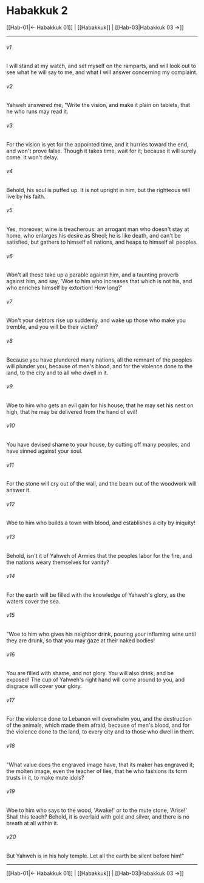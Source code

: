 # Habakkuk 2

[[Hab-01|← Habakkuk 01]] | [[Habakkuk]] | [[Hab-03|Habakkuk 03 →]]
***



###### v1 
I will stand at my watch, and set myself on the ramparts, and will look out to see what he will say to me, and what I will answer concerning my complaint. 

###### v2 
Yahweh answered me, "Write the vision, and make it plain on tablets, that he who runs may read it. 

###### v3 
For the vision is yet for the appointed time, and it hurries toward the end, and won't prove false. Though it takes time, wait for it; because it will surely come. It won't delay. 

###### v4 
Behold, his soul is puffed up. It is not upright in him, but the righteous will live by his faith. 

###### v5 
Yes, moreover, wine is treacherous: an arrogant man who doesn't stay at home, who enlarges his desire as Sheol; he is like death, and can't be satisfied, but gathers to himself all nations, and heaps to himself all peoples. 

###### v6 
Won't all these take up a parable against him, and a taunting proverb against him, and say, 'Woe to him who increases that which is not his, and who enriches himself by extortion! How long?' 

###### v7 
Won't your debtors rise up suddenly, and wake up those who make you tremble, and you will be their victim? 

###### v8 
Because you have plundered many nations, all the remnant of the peoples will plunder you, because of men's blood, and for the violence done to the land, to the city and to all who dwell in it. 

###### v9 
Woe to him who gets an evil gain for his house, that he may set his nest on high, that he may be delivered from the hand of evil! 

###### v10 
You have devised shame to your house, by cutting off many peoples, and have sinned against your soul. 

###### v11 
For the stone will cry out of the wall, and the beam out of the woodwork will answer it. 

###### v12 
Woe to him who builds a town with blood, and establishes a city by iniquity! 

###### v13 
Behold, isn't it of Yahweh of Armies that the peoples labor for the fire, and the nations weary themselves for vanity? 

###### v14 
For the earth will be filled with the knowledge of Yahweh's glory, as the waters cover the sea. 

###### v15 
"Woe to him who gives his neighbor drink, pouring your inflaming wine until they are drunk, so that you may gaze at their naked bodies! 

###### v16 
You are filled with shame, and not glory. You will also drink, and be exposed! The cup of Yahweh's right hand will come around to you, and disgrace will cover your glory. 

###### v17 
For the violence done to Lebanon will overwhelm you, and the destruction of the animals, which made them afraid, because of men's blood, and for the violence done to the land, to every city and to those who dwell in them. 

###### v18 
"What value does the engraved image have, that its maker has engraved it; the molten image, even the teacher of lies, that he who fashions its form trusts in it, to make mute idols? 

###### v19 
Woe to him who says to the wood, 'Awake!' or to the mute stone, 'Arise!' Shall this teach? Behold, it is overlaid with gold and silver, and there is no breath at all within it. 

###### v20 
But Yahweh is in his holy temple. Let all the earth be silent before him!"

***
[[Hab-01|← Habakkuk 01]] | [[Habakkuk]] | [[Hab-03|Habakkuk 03 →]]
